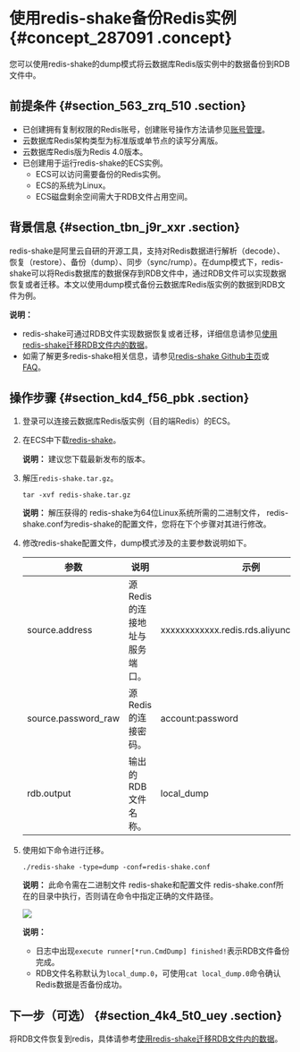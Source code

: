 # 使用redis-shake备份Redis实例 {#concept_287091 .concept}

您可以使用redis-shake的dump模式将云数据库Redis版实例中的数据备份到RDB文件中。

## 前提条件 {#section_563_zrq_510 .section}

-   已创建拥有复制权限的Redis账号，创建账号操作方法请参见[账号管理](cn.zh-CN/用户指南/管理实例/账号管理.md#)。
-   云数据库Redis架构类型为标准版或单节点的读写分离版。
-   云数据库Redis版为Redis 4.0版本。
-   已创建用于运行redis-shake的ECS实例。
    -   ECS可以访问需要备份的Redis实例。
    -   ECS的系统为Linux。
    -   ECS磁盘剩余空间需大于RDB文件占用空间。

## 背景信息 {#section_tbn_j9r_xxr .section}

redis-shake是阿里云自研的开源工具，支持对Redis数据进行解析（decode）、恢复（restore）、备份（dump）、同步（sync/rump）。在dump模式下，redis-shake可以将Redis数据库的数据保存到RDB文件中，通过RDB文件可以实现数据恢复或者迁移。本文以使用dump模式备份云数据库Redis版实例的数据到RDB文件为例。

**说明：** 

-   redis-shake可通过RDB文件实现数据恢复或者迁移，详细信息请参见[使用redis-shake迁移RDB文件内的数据](cn.zh-CN/用户指南/迁移数据/云下到云上/使用redis-shake迁移RDB文件内的数据.md#)。
-   如需了解更多redis-shake相关信息，请参见[redis-shake Github主页](https://github.com/alibaba/RedisShake)或[FAQ](https://github.com/alibaba/RedisShake/wiki/%E7%AC%AC%E4%B8%80%E6%AC%A1%E4%BD%BF%E7%94%A8%EF%BC%8C%E5%A6%82%E4%BD%95%E8%BF%9B%E8%A1%8C%E9%85%8D%E7%BD%AE%EF%BC%9F)。

## 操作步骤 {#section_kd4_f56_pbk .section}

1.  登录可以连接云数据库Redis版实例（目的端Redis）的ECS。
2.  在ECS中下载[redis-shake](https://github.com/alibaba/RedisShake/releases)。

    **说明：** 建议您下载最新发布的版本。

3.  解压`redis-shake.tar.gz`。

    ``` {#codeblock_rsv_x6j_k9n}
    tar -xvf redis-shake.tar.gz
    ```

    **说明：** 解压获得的 redis-shake为64位Linux系统所需的二进制文件， redis-shake.conf为redis-shake的配置文件，您将在下个步骤对其进行修改。

4.  修改redis-shake配置文件，dump模式涉及的主要参数说明如下。

    |参数|说明|示例|
    |--|--|--|
    |source.address|源Redis的连接地址与服务端口。|xxxxxxxxxxxx.redis.rds.aliyuncs.com:6379|
    |source.password\_raw|源Redis的连接密码。|account:password|
    |rdb.output|输出的RDB文件名称。|local\_dump|

5.  使用如下命令进行迁移。

    ``` {#codeblock_1x7_mkf_e30}
    ./redis-shake -type=dump -conf=redis-shake.conf
    ```

    **说明：** 此命令需在二进制文件 redis-shake和配置文件 redis-shake.conf所在的目录中执行，否则请在命令中指定正确的文件路径。

    ![](http://static-aliyun-doc.oss-cn-hangzhou.aliyuncs.com/assets/img/236144/156039577947834_zh-CN.jpg)

    **说明：** 

    -   日志中出现`execute runner[*run.CmdDump] finished!`表示RDB文件备份完成。
    -   RDB文件名称默认为`local_dump.0`，可使用`cat local_dump.0`命令确认Redis数据是否备份成功。

## 下一步（可选） {#section_4k4_5t0_uey .section}

将RDB文件恢复到redis，具体请参考[使用redis-shake迁移RDB文件内的数据](cn.zh-CN/用户指南/迁移数据/云下到云上/使用redis-shake迁移RDB文件内的数据.md#)。

